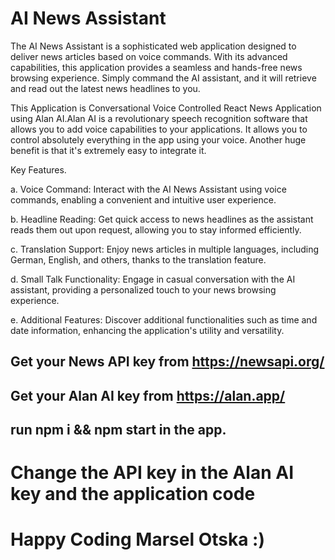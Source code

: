 # AI News Assistant

The AI News Assistant is a sophisticated web application designed to deliver news articles based on voice commands. With its advanced capabilities, this application provides a seamless and hands-free news browsing experience. Simply command the AI assistant, and it will retrieve and read out the latest news headlines to you.

This Application is Conversational Voice Controlled React News Application using Alan AI.Alan AI is a revolutionary speech recognition software that allows you to add voice capabilities to your applications. It allows you to control absolutely everything in the app using your voice. Another huge benefit is that it's extremely easy to integrate it.


Key Features.

a. Voice Command: Interact with the AI News Assistant using voice commands, enabling a convenient and intuitive user experience.

b. Headline Reading: Get quick access to news headlines as the assistant reads them out upon request, allowing you to stay informed efficiently.

c. Translation Support: Enjoy news articles in multiple languages, including German, English, and others, thanks to the translation feature.

d. Small Talk Functionality: Engage in casual conversation with the AI assistant, providing a personalized touch to your news browsing experience.

e. Additional Features: Discover additional functionalities such as time and date information, enhancing the application's utility and versatility.

## Get your News API key from https://newsapi.org/
## Get your Alan AI key from https://alan.app/
## run npm i && npm start in the app.
# Change the API key in the Alan AI key and the application code
# Happy Coding Marsel Otska :)
